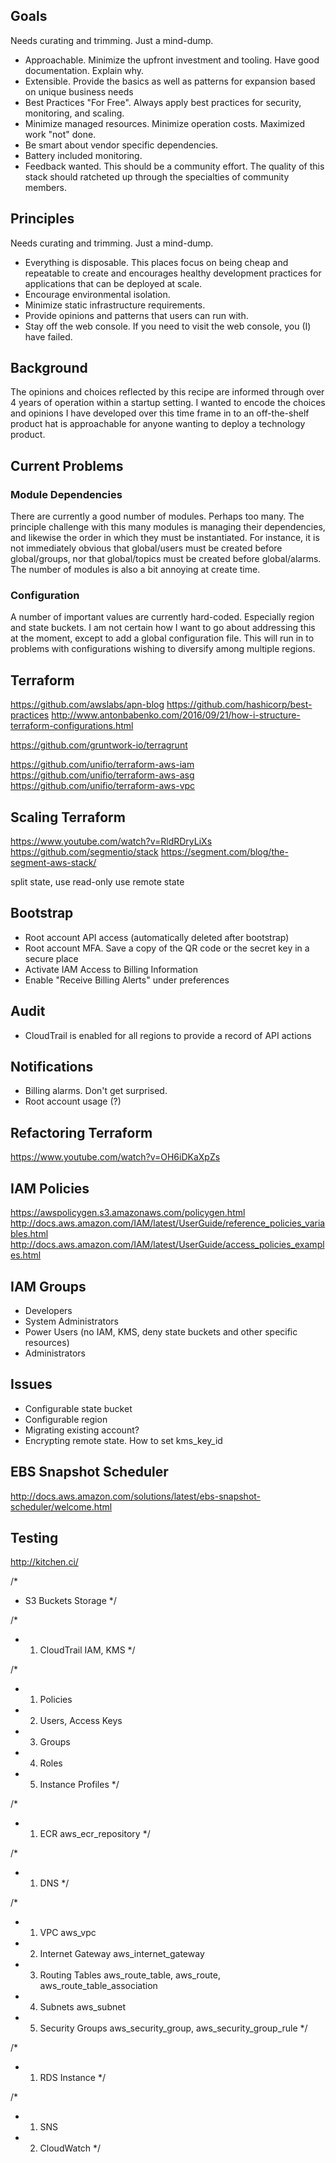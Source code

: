 ## Goals
Needs curating and trimming. Just a mind-dump.
 * Approachable. Minimize the upfront investment and tooling. Have good
   documentation. Explain why.
 * Extensible. Provide the basics as well as patterns for expansion based on
   unique business needs
 * Best Practices "For Free". Always apply best practices for security,
   monitoring, and scaling.
 * Minimize managed resources. Minimize operation costs. Maximized work "not" done.
 * Be smart about vendor specific dependencies.
 * Battery included monitoring.
 * Feedback wanted. This should be a community effort. The quality of this stack
   should ratcheted up through the specialties of community members.

## Principles
Needs curating and trimming. Just a mind-dump.
 * Everything is disposable. This places focus on being cheap and repeatable to
   create and encourages healthy development practices for applications that can
   be deployed at scale.
 * Encourage environmental isolation.
 * Minimize static infrastructure requirements.
 * Provide opinions and patterns that users can run with.
 * Stay off the web console. If you need to visit the web console, you (I) have
   failed.

## Background
The opinions and choices reflected by this recipe are informed through over 4
years of operation within a startup setting. I wanted to encode the choices and
opinions I have developed over this time frame in to an off-the-shelf product
hat is approachable for anyone wanting to deploy a technology product.

## Current Problems

### Module Dependencies
There are currently a good number of modules. Perhaps too many. The principle
challenge with this many modules is managing their dependencies, and likewise
the order in which they must be instantiated. For instance, it is not
immediately obvious that global/users must be created before global/groups, nor
that global/topics must be created before global/alarms. The number of modules
is also a bit annoying at create time.

### Configuration
A number of important values are currently hard-coded. Especially region and
state buckets. I am not certain how I want to go about addressing this at the
moment, except to add a global configuration file. This will run in to problems
with configurations wishing to diversify among multiple regions.

## Terraform
https://github.com/awslabs/apn-blog
https://github.com/hashicorp/best-practices
http://www.antonbabenko.com/2016/09/21/how-i-structure-terraform-configurations.html


https://github.com/gruntwork-io/terragrunt

https://github.com/unifio/terraform-aws-iam
https://github.com/unifio/terraform-aws-asg
https://github.com/unifio/terraform-aws-vpc


## Scaling Terraform
https://www.youtube.com/watch?v=RldRDryLiXs
https://github.com/segmentio/stack
https://segment.com/blog/the-segment-aws-stack/

split state, use read-only
use remote state


## Bootstrap
 * Root account API access (automatically deleted after bootstrap)
 * Root account MFA. Save a copy of the QR code or the secret key in a secure place
 * Activate IAM Access to Billing Information
 * Enable "Receive Billing Alerts" under preferences

## Audit
 * CloudTrail is enabled for all regions to provide a record of API actions

## Notifications
 * Billing alarms. Don't get surprised.
 * Root account usage (?)

## Refactoring Terraform
https://www.youtube.com/watch?v=OH6iDKaXpZs


## IAM Policies
https://awspolicygen.s3.amazonaws.com/policygen.html
http://docs.aws.amazon.com/IAM/latest/UserGuide/reference_policies_variables.html
http://docs.aws.amazon.com/IAM/latest/UserGuide/access_policies_examples.html


## IAM Groups
 * Developers
 * System Administrators
 * Power Users (no IAM, KMS, deny state buckets and other specific resources)
 * Administrators

## Issues
 * Configurable state bucket
 * Configurable region
 * Migrating existing account?
 * Encrypting remote state. How to set kms_key_id

## EBS Snapshot Scheduler
http://docs.aws.amazon.com/solutions/latest/ebs-snapshot-scheduler/welcome.html


## Testing
http://kitchen.ci/

/*
*  S3 Buckets Storage
*/




/*
*  1) CloudTrail IAM, KMS
*/

/*
*  1) Policies
*  2) Users, Access Keys
*  3) Groups
*  4) Roles
*  5) Instance Profiles
*/

/*
*  1) ECR aws_ecr_repository
*/

/*
*  1) DNS
*/

/*
*  1) VPC aws_vpc
*  2) Internet Gateway aws_internet_gateway
*  3) Routing Tables aws_route_table, aws_route, aws_route_table_association
*  4) Subnets aws_subnet
*  5) Security Groups aws_security_group, aws_security_group_rule
*/

/*
*  1) RDS Instance
*/

/*
*  1) SNS
*  2) CloudWatch
*/
